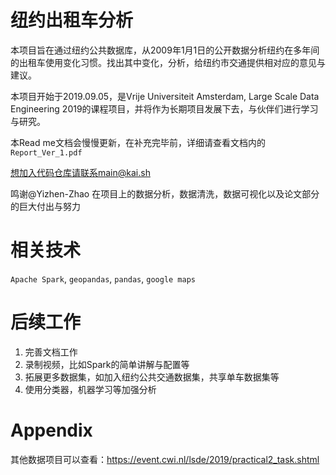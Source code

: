 # 纽约出租车分析
本项目旨在通过纽约公共数据库，从2009年1月1日的公开数据分析纽约在多年间的出租车使用变化习惯。找出其中变化，分析，给纽约市交通提供相对应的意见与建议。

本项目开始于2019.09.05，是Vrije Universiteit Amsterdam, Large Scale Data Engineering 2019的课程项目，并将作为长期项目发展下去，与伙伴们进行学习与研究。

本Read me文档会慢慢更新，在补充完毕前，详细请查看文档内的`Report_Ver_1.pdf`

想加入代码仓库请联系main@kai.sh

鸣谢@Yizhen-Zhao 在项目上的数据分析，数据清洗，数据可视化以及论文部分的巨大付出与努力

# 相关技术
`Apache Spark`, `geopandas`, `pandas`, `google maps`

# 后续工作
1. 完善文档工作
2. 录制视频，比如Spark的简单讲解与配置等
3. 拓展更多数据集，如加入纽约公共交通数据集，共享单车数据集等
4. 使用分类器，机器学习等加强分析

# Appendix
其他数据项目可以查看：https://event.cwi.nl/lsde/2019/practical2_task.shtml